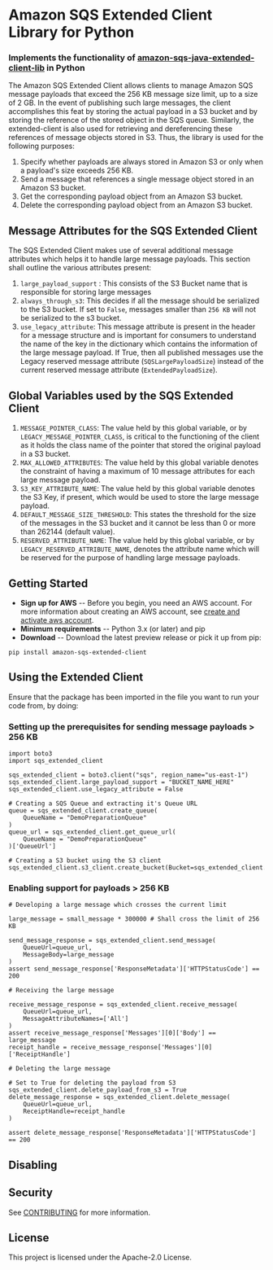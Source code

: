 # Amazon SQS Extended Client Library for Python

### Implements the functionality of [amazon-sqs-java-extended-client-lib](https://github.com/awslabs/amazon-sqs-java-extended-client-lib) in Python

The Amazon SQS Extended Client allows clients to manage Amazon SQS message payloads that exceed the 256 KB message size limit, up to a size of 2 GB. In the event of publishing such large messages, the client accomplishes this feat by storing the actual payload in a S3 bucket and by storing the reference of the stored object in the SQS queue. Similarly, the extended-client is also used for retrieving and dereferencing these references of message objects stored in S3. Thus, the library is used for the following purposes:


1. Specify whether payloads are always stored in Amazon S3 or only when a payload's size exceeds 256 KB.
2. Send a message that references a single message object stored in an Amazon S3 bucket.
3. Get the corresponding payload object from an Amazon S3 bucket.
4. Delete the corresponding payload object from an Amazon S3 bucket.

## Message Attributes for the SQS Extended Client ##

The SQS Extended Client makes use of several additional message attributes which helps it to handle large message payloads. This section shall outline the various attributes present:

1. ```large_payload_support``` : This consists of the S3 Bucket name that is responsible for storing large messages
2. ```always_through_s3```: This decides if all the message should be serialized to the S3 bucket. If set to `False`, messages smaller than `256 KB` will not be serialized to the s3 bucket.
3. ```use_legacy_attribute```: This message attribute is present in the header for a message structure and is important for consumers to understand the name of the key in the dictionary which contains the information of the large message payload. If True, then all published messages use the Legacy reserved message attribute (```SQSLargePayloadSize```) instead of the current reserved message attribute (```ExtendedPayloadSize```).

## Global Variables used by the SQS Extended Client ##

1. ```MESSAGE_POINTER_CLASS```: The value held by this global variable, or by ```LEGACY_MESSAGE_POINTER_CLASS```, is critical to the functioning of the client as it holds the class name of the pointer that stored the original payload in a S3 bucket.
2. ```MAX_ALLOWED_ATTRIBUTES```: The value held by this global variable denotes the constraint of having a maximum of 10 message attributes for each large message payload.
3. ```S3_KEY_ATTRIBUTE_NAME```: The value held by this global variable denotes the S3 Key, if present, which would be used to store the large message payload.
3. ```DEFAULT_MESSAGE_SIZE_THRESHOLD```: This states the threshold for the size of the messages in the S3 bucket and it cannot be less than 0 or more than 262144 (default value).
4. ```RESERVED_ATTRIBUTE_NAME```: The value held by this global variable, or by ```LEGACY_RESERVED_ATTRIBUTE_NAME```, denotes the attribute name which will be reserved for the purpose of handling large message payloads.

## Getting Started

* **Sign up for AWS** -- Before you begin, you need an AWS account. For more information about creating an AWS account, see [create and activate aws account](https://aws.amazon.com/premiumsupport/knowledge-center/create-and-activate-aws-account/).
* **Minimum requirements** -- Python 3.x (or later) and pip
* **Download** -- Download the latest preview release or pick it up from pip:
```
pip install amazon-sqs-extended-client
```


## Using the Extended Client

Ensure that the package has been imported in the file you want to run your code from, by doing:

### Setting up the prerequisites for sending message payloads > 256 KB

```
import boto3
import sqs_extended_client

sqs_extended_client = boto3.client("sqs", region_name="us-east-1")
sqs_extended_client.large_payload_support = "BUCKET_NAME_HERE" 
sqs_extended_client.use_legacy_attribute = False

# Creating a SQS Queue and extracting it's Queue URL
queue = sqs_extended_client.create_queue(
    QueueName = "DemoPreparationQueue"
)
queue_url = sqs_extended_client.get_queue_url(
    QueueName = "DemoPreparationQueue"
)['QueueUrl']

# Creating a S3 bucket using the S3 client 
sqs_extended_client.s3_client.create_bucket(Bucket=sqs_extended_client.large_payload_support)
```


### Enabling support for payloads > 256 KB

```
# Developing a large message which crosses the current limit

large_message = small_message * 300000 # Shall cross the limit of 256 KB

send_message_response = sqs_extended_client.send_message(
    QueueUrl=queue_url,
    MessageBody=large_message
)
assert send_message_response['ResponseMetadata']['HTTPStatusCode'] == 200
```

```
# Receiving the large message

receive_message_response = sqs_extended_client.receive_message(
    QueueUrl=queue_url,
    MessageAttributeNames=['All']
)
assert receive_message_response['Messages'][0]['Body'] == large_message
receipt_handle = receive_message_response['Messages'][0]['ReceiptHandle']
```

```
# Deleting the large message

# Set to True for deleting the payload from S3
sqs_extended_client.delete_payload_from_s3 = True 
delete_message_response = sqs_extended_client.delete_message(
    QueueUrl=queue_url,
    ReceiptHandle=receipt_handle
)

assert delete_message_response['ResponseMetadata']['HTTPStatusCode'] == 200
```

## Disabling 

## Security

See [CONTRIBUTING](CONTRIBUTING.md#security-issue-notifications) for more information.

## License

This project is licensed under the Apache-2.0 License.

